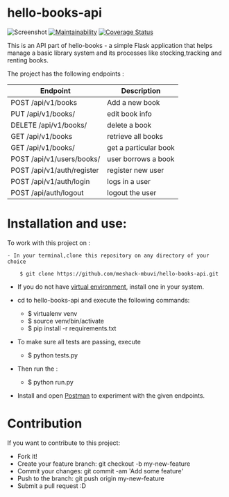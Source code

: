 # hello-books-api
![Screenshot](https://travis-ci.org/meshack-mbuvi/hello-books-api.svg?branch=master)
[![Maintainability](https://api.codeclimate.com/v1/badges/700f93f2d9b3c5435d39/maintainability)](https://codeclimate.com/github/meshack-mbuvi/hello-books-api/maintainability)
[![Coverage Status](https://coveralls.io/repos/github/meshack-mbuvi/hello-books-api/badge.svg?branch=master)](https://coveralls.io/github/meshack-mbuvi/hello-books-api?branch=master)

This is an API part of hello-books - a simple Flask application that helps manage a basic library system and its processes like stocking,tracking and renting books.
    
The project has the following endpoints :

| Endpoint | Description |
| --- | --- |
| POST /api/v1/books | Add a new book
| PUT /api/v1/books/<bookId> | edit book info
| DELETE /api/v1/books/<bookId> | delete a book
| GET /api/v1/books | retrieve all books
| GET /api/v1/books/<bookId> | get a particular book
| POST /api/v1/users/books/<bookId> | user borrows a book
| POST /api/v1/auth/register | register new user
| POST /api/v1/auth/login | logs in a user
| POST /api/auth/logout | logout the user
    
# Installation and use:
To work with this project on :

    - In your terminal,clone this repository on any directory of your choice
    
        $ git clone https://github.com/meshack-mbuvi/hello-books-api.git

   
   - If you do not have [virtual environment](https://virtualenv.pypa.io/en/stable/installation/), install one in your system.
   - cd to hello-books-api and execute the following commands:
        
        - $ virtualenv venv 
        - $ source venv/bin/activate
        - $ pip install -r requirements.txt
        
   - To make sure all tests are passing, execute
   
        - $ python tests.py
   
   - Then run the :
        - $ python run.py
        
   - Install and open [Postman](https://www.getpostman.com/) to experiment with the given endpoints.
       

# Contribution
 If you want to contribute to this project:

   - Fork it!
   - Create your feature branch: git checkout -b my-new-feature
   - Commit your changes: git commit -am 'Add some feature'
   - Push to the branch: git push origin my-new-feature
   - Submit a pull request :D
